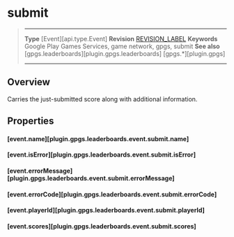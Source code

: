 # submit

> --------------------- ------------------------------------------------------------------------------------------
> __Type__              [Event][api.type.Event]
> __Revision__          [REVISION_LABEL](REVISION_URL)
> __Keywords__          Google Play Games Services, game network, gpgs, submit
> __See also__          [gpgs.leaderboards][plugin.gpgs.leaderboards]
>                       [gpgs.*][plugin.gpgs]
> --------------------- ------------------------------------------------------------------------------------------

## Overview

Carries the <nobr>just-submitted</nobr> score along with additional information.

## Properties

#### [event.name][plugin.gpgs.leaderboards.event.submit.name]

#### [event.isError][plugin.gpgs.leaderboards.event.submit.isError]

#### [event.errorMessage][plugin.gpgs.leaderboards.event.submit.errorMessage]

#### [event.errorCode][plugin.gpgs.leaderboards.event.submit.errorCode]

#### [event.playerId][plugin.gpgs.leaderboards.event.submit.playerId]

#### [event.scores][plugin.gpgs.leaderboards.event.submit.scores]